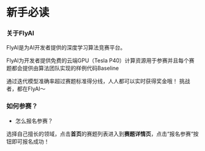 # 新手必读

### 关于FlyAI

FlyAI是为AI开发者提供的深度学习算法竞赛平台。

FlyAI为开发者提供免费的云端GPU（Tesla P40）计算资源用于参赛并且每个赛题都会提供由算法团队实现的样例代码Baseline

通过迭代模型准确率超过赛题标准得分线，人人都可以实时获得奖金哦！ 挑战者，都在FlyAI～

### 如何参赛？

* 怎么报名参赛？

选择自己擅长的领域，点击**首页**的赛题列表进入到**赛题详情页**，点击“报名参赛“按钮即可报名成功！



